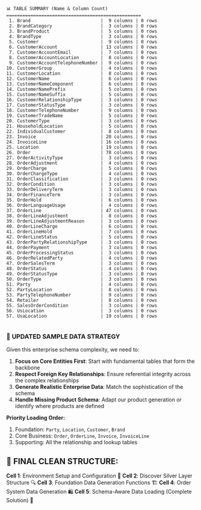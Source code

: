 ```

📊 TABLE SUMMARY (Name & Column Count)
==================================================
 1. Brand                          |  9 columns | 0 rows
 2. BrandCategory                  |  3 columns | 0 rows
 3. BrandProduct                   |  5 columns | 0 rows
 4. BrandType                      |  3 columns | 0 rows
 5. Customer                       |  9 columns | 0 rows
 6. CustomerAccount                | 13 columns | 0 rows
 7. CustomerAccountEmail           |  7 columns | 0 rows
 8. CustomerAccountLocation        |  8 columns | 0 rows
 9. CustomerAccountTelephoneNumber |  9 columns | 0 rows
10. CustomerGroup                  |  4 columns | 0 rows
11. CustomerLocation               |  8 columns | 0 rows
12. CustomerName                   |  6 columns | 0 rows
13. CustomerNameComponent          |  6 columns | 0 rows
14. CustomerNamePrefix             |  5 columns | 0 rows
15. CustomerNameSuffix             |  5 columns | 0 rows
16. CustomerRelationshipType       |  3 columns | 0 rows
17. CustomerStatusType             |  3 columns | 0 rows
18. CustomerTelephoneNumber        |  9 columns | 0 rows
19. CustomerTradeName              |  5 columns | 0 rows
20. CustomerType                   |  3 columns | 0 rows
21. HouseholdLocation              |  5 columns | 0 rows
22. IndividualCustomer             |  8 columns | 0 rows
23. Invoice                        | 20 columns | 0 rows
24. InvoiceLine                    | 16 columns | 0 rows
25. Location                       | 19 columns | 0 rows
26. Order                          | 78 columns | 0 rows
27. OrderActivityType              |  3 columns | 0 rows
28. OrderAdjustment                |  4 columns | 0 rows
29. OrderCharge                    |  5 columns | 0 rows
30. OrderChargeType                |  4 columns | 0 rows
31. OrderClassification            |  3 columns | 0 rows
32. OrderCondition                 |  3 columns | 0 rows
33. OrderDeliveryTerm              |  3 columns | 0 rows
34. OrderFinanceTerm               |  3 columns | 0 rows
35. OrderHold                      |  6 columns | 0 rows
36. OrderLanguageUsage             |  4 columns | 0 rows
37. OrderLine                      | 47 columns | 0 rows
38. OrderLineAdjustment            |  8 columns | 0 rows
39. OrderLineAdjustmentReason      |  3 columns | 0 rows
40. OrderLineCharge                |  6 columns | 0 rows
41. OrderLineHold                  |  7 columns | 0 rows
42. OrderLineStatus                |  5 columns | 0 rows
43. OrderPartyRelationshipType     |  3 columns | 0 rows
44. OrderPayment                   |  3 columns | 0 rows
45. OrderProcessingStatus          |  3 columns | 0 rows
46. OrderRelatedParty              |  4 columns | 0 rows
47. OrderSalesTerm                 |  3 columns | 0 rows
48. OrderStatus                    |  4 columns | 0 rows
49. OrderStatusType                |  3 columns | 0 rows
50. OrderType                      |  3 columns | 0 rows
51. Party                          |  4 columns | 0 rows
52. PartyLocation                  |  8 columns | 0 rows
53. PartyTelephoneNumber           |  9 columns | 0 rows
54. Retailer                       |  8 columns | 0 rows
55. SalesOrderCondition            |  3 columns | 0 rows
56. UsLocation                     |  3 columns | 0 rows
57. UsaLocation                    | 19 columns | 0 rows


```



### 🔄 **UPDATED SAMPLE DATA STRATEGY**

Given this enterprise schema complexity, we need to:

1. **Focus on Core Entities First**: Start with fundamental tables that form the backbone
2. **Respect Foreign Key Relationships**: Ensure referential integrity across the complex relationships
3. **Generate Realistic Enterprise Data**: Match the sophistication of the schema
4. **Handle Missing Product Schema**: Adapt our product generation or identify where products are defined

**Priority Loading Order:**

1. Foundation: `Party`, `Location`, `Customer`, `Brand`
2. Core Business: `Order`, `OrderLine`, `Invoice`, `InvoiceLine`
3. Supporting: All the relationship and lookup tables



## **🔧 FINAL CLEAN STRUCTURE:**

**Cell 1**: Environment Setup and Configuration 🔧
**Cell 2**: Discover Silver Layer Structure 🔍
**Cell 3**: Foundation Data Generation Functions 🏗️
**Cell 4**: Order System Data Generation 🛍️
**Cell 5**: Schema-Aware Data Loading (Complete Solution) 🎯

